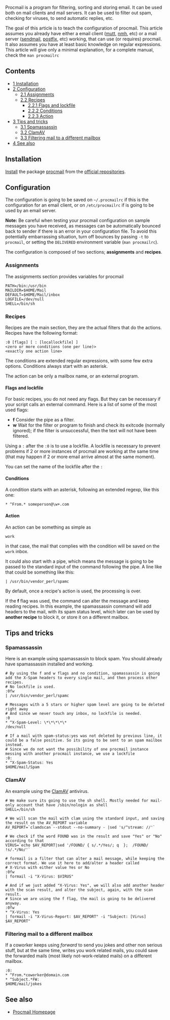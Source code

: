 Procmail is a program for filtering, sorting and storing email. It can be used both on mail clients and mail servers. It can be used to filter out spam, checking for viruses, to send automatic replies, etc.

The goal of this article is to teach the configuration of procmail. This article assumes you already have either a email client ([mutt](/index.php/Mutt "Mutt"), [nmh](/index.php/Nmh "Nmh"), etc) or a mail server ([sendmail](/index.php/Sendmail "Sendmail"), [postfix](/index.php/Postfix "Postfix"), etc) working, that can use (or requires) procmail. It also assumes you have at least basic knowledge on regular expressions. This article will give only a minimal explanation, for a complete manual, check the `man procmailrc`

## Contents

*   [1 Installation](#Installation)
*   [2 Configuration](#Configuration)
    *   [2.1 Assignments](#Assignments)
    *   [2.2 Recipes](#Recipes)
        *   [2.2.1 Flags and lockfile](#Flags_and_lockfile)
        *   [2.2.2 Conditions](#Conditions)
        *   [2.2.3 Action](#Action)
*   [3 Tips and tricks](#Tips_and_tricks)
    *   [3.1 Spamassassin](#Spamassassin)
    *   [3.2 ClamAV](#ClamAV)
    *   [3.3 Filtering mail to a different mailbox](#Filtering_mail_to_a_different_mailbox)
*   [4 See also](#See_also)

## Installation

[Install](/index.php/Install "Install") the package [procmail](https://www.archlinux.org/packages/?name=procmail) from the [official repositories](/index.php/Official_repositories "Official repositories").

## Configuration

The configuration is going to be saved on `~/.procmailrc` if this is the configuration for an email client, or on `/etc/procmailrc` if is going to be used by an email server.

**Note:** Be careful when testing your procmail configuration on sample messages you have received, as messages can be automatically bounced back to sender if there is an error in your configuration file. To avoid this potentially embarrassing situation, turn off bounces by passing `-t` to `procmail`, or setting the `DELIVERED` environment variable (`man procmailrc`).

The configuration is composed of two sections; **assignments** and **recipes**.

### Assignments

The assignments section provides variables for procmail

```
PATH=/bin:/usr/bin
MAILDIR=$HOME/Mail
DEFAULT=$HOME/Mail/inbox
LOGFILE=/dev/null
SHELL=/bin/sh

```

### Recipes

Recipes are the main section, they are the actual filters that do the actions. Recipes have the following format:

```
:0 [flags] [ : [locallockfile] ]
<zero or more conditions (one per line)>
<exactly one action line>

```

The conditions are extended regular expressions, with some few extra options. Conditions always start with an asterisk.

The action can be only a mailbox name, or an external program.

#### Flags and lockfile

For basic recipes, you do not need any flags. But they can be necessary if your script calls an external command. Here is a list of some of the most used flags:

*   **f** Consider the pipe as a filter.
*   **w** Wait for the filter or program to finish and check its exitcode (normally ignored); if the filter is unsuccessful, then the text will not have been filtered.

Using a `:` after the `:0` is to use a lockfile. A lockfile is necessary to prevent problems if 2 or more instances of procmail are working at the same time (that may happen if 2 or more email arrive almost at the same moment).

You can set the name of the lockfile after the `:`

#### Conditions

A condition starts with an asterisk, following an extended regexp, like this one:

 `* ^From.* someperson@\w+.com` 

#### Action

An action can be something as simple as

 `work` 

in that case, the mail that complies with the condition will be saved on the `work` inbox.

It could also start with a pipe, which means the message is going to be passed to the standard input of the command following the pipe. A line like that could be something like this:

 `| /usr/bin/vendor_perl/spamc` 

By default, once a recipe's action is used, the processing is over.

If the **f** flag was used, the command can alter the message and keep reading recipes. In this example, the spamassassin command will add headers to the mail, with its spam status level, which later can be used by **another recipe** to block it, or store it on a different mailbox.

## Tips and tricks

### Spamassassin

Here is an example using spamassassin to block spam. You should already have spamassassin installed and working.

```
# By using the f and w flags and no condition, spamassassin is going add the X-Spam headers to every single mail, and then process other recipes.
# No lockfile is used.
:0fw
| /usr/bin/vendor_perl/spamc

# Messages with a 5 stars or higher spam level are going to be deleted right away
# And since we never touch any inbox, no lockfile is needed.
:0
* ^X-Spam-Level: \*\*\*\*\*
/dev/null

# If a mail with spam-status:yes was not deleted by previous line, it could be a false positive. So its going to be sent to an spam mailbox instead.
# Since we do not want the possibility of one procmail instance messing with another procmail instance, we use a lockfile
:0:
* ^X-Spam-Status: Yes
$HOME/mail/Spam

```

### ClamAV

An example using the [ClamAV](/index.php/ClamAV "ClamAV") antivirus.

```
# We make sure its going to use the sh shell. Mostly needed for mail-only account that have /sbin/nologin as shell
SHELL=/bin/sh

# We will scan the mail with clam using the standard input, and saving the result on the AV_REPORT variable
AV_REPORT=`clamdscan --stdout --no-summary - |sed 's/^stream: //'`

# We check if the word FOUND was in the result and save "Yes" or "No" according to that
VIRUS=`echo $AV_REPORT|sed '/FOUND/ { s/.*/Yes/; q  };  /FOUND/  !s/.*/No/'`

# formail is a filter that can alter a mail message, while keeping the correct format. We use it here to add/alter a header called 
# X-Virus with either value Yes or No
:0fw
| formail -i "X-Virus: $VIRUS"

# And if we just added "X-Virus: Yes", we will also add another header with the scan result, and alter the subject, again, with the scan result.
# Since we are using the f flag, the mail is going to be delivered anyway.
:0fw
* ^X-Virus: Yes
| formail -i "X-Virus-Report: $AV_REPORT" -i "Subject: [Virus] $AV_REPORT"

```

### Filtering mail to a different mailbox

If a coworker keeps using _forward_ to send you jokes and other non serious stuff, but at the same time, writes you work related mails, you could save the forwarded mails (most likely not-work-related mails) on a different mailbox.

```
:0:
* ^From.*coworker@domain.com
* ^Subject.*FW:
$HOME/mail/jokes

```

## See also

*   [Procmail Homepage](http://www.procmail.org/)